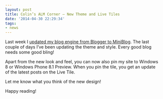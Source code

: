 ```yaml
---
layout: post
title: Colin’s ALM Corner – New Theme and Live Tiles
date: '2014-04-30 22:29:34'
tags:
- news
---
```


Last week I [updated my blog engine from Blogger to MiniBlog](/colins-alm-corner--updated-blog-engine). The last couple of days I’ve been updating the theme and style. Every good blog needs some good bling!

Apart from the new look and feel, you can now also pin my site to Windows 8 or Windows Phone 8.1 Preview. When you pin the tile, you get an update of the latest posts on the Live Tile.

Let me know what you think of the new design!

Happy reading!

